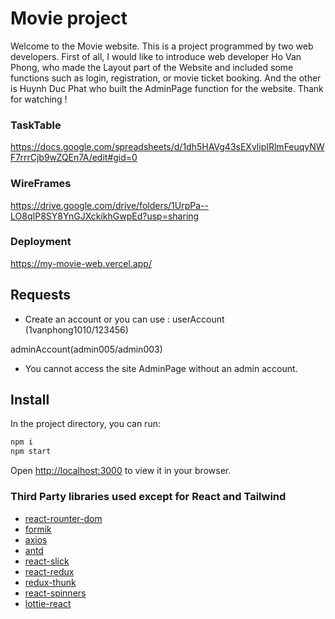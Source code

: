 
# Movie project
Welcome to the Movie website. This is a project programmed by two web developers. First of all, I would like to introduce web developer Ho Van Phong, who made the Layout part of the Website and included some functions such as login, registration, or movie ticket booking. And the other is Huynh Duc Phat who built the AdminPage function for the website.
Thank for watching !
### TaskTable
https://docs.google.com/spreadsheets/d/1dh5HAVg43sEXvlipIRlmFeuqyNWF7rrrCjb9wZQEn7A/edit#gid=0
### WireFrames
https://drive.google.com/drive/folders/1UrpPa--LO8qIP8SY8YnGJXckikhGwpEd?usp=sharing
### Deployment
 https://my-movie-web.vercel.app/
## Requests

- Create an account or you can use :
userAccount (1vanphong1010/123456)

adminAccount(admin005/admin003)
- You cannot access the site AdminPage without an admin account.


## Install
In the project directory, you can run:

```sh
npm i
npm start
```
Open [http://localhost:3000](http://localhost:3000) to view it in your browser.
### Third Party libraries used except for React and Tailwind

- [react-rounter-dom](https://reactrouter.com/en/main)
- [formik](https://formik.org/)
- [axios](https://github.com/axios/axios)
- [antd](https://ant.design/)
- [react-slick](https://react-slick.neostack.com/)
- [react-redux](https://react-redux.js.org/)
- [redux-thunk](https://github.com/reduxjs/redux-thunk)
- [react-spinners](https://github.com/davidhu2000/react-spinners)
- [lottie-react](https://github.com/Gamote/lottie-react)

